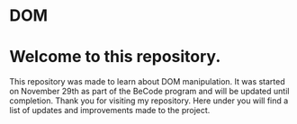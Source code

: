 # DOM

# Welcome to this repository.

This repository was made to learn about DOM manipulation. It was started on November 29th as part of the BeCode program and will be updated until completion. Thank you for visiting my repository. Here under you will find a list of updates and improvements made to the project. 